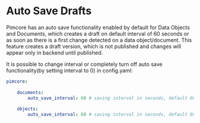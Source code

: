 # Auto Save Drafts
Pimcore has an auto save functionality enabled by default for Data Objects and Documents, which creates a draft on default interval of 60 seconds or as soon as there is a first change detected on a data object/document. 
This feature creates a draft version, which is not published and changes will appear only in backend until published.

It is possible to change interval or completely turn off auto save functionality(by setting interval to 0) in config.yaml:
```yaml
pimcore: 
    
    documents: 
        auto_save_interval: 60 # saving interval in seconds, default 60s, set to 0 to disable it
    
    objects: 
        auto_save_interval: 60 # saving interval in seconds, default 60s, set to 0 to disable it
```